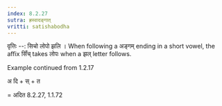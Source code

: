 ```yaml
---
index: 8.2.27
sutra: ह्रस्वादङ्गात्‌
vritti: satishabodha
---
```



वृत्तिः --: सिचो लोपो झलि । When following a अङ्गम् ending in a short vowel, the affix सिँच् takes लोपः when a झल् letter follows.


Example continued from 1.2.17


अ दि + स् + त

= अदित 8.2.27, 1.1.72

